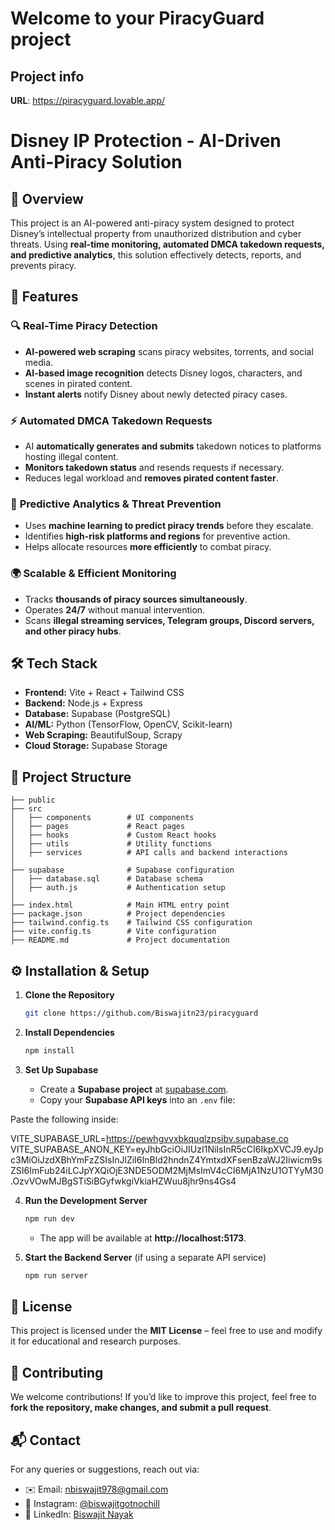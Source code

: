 # Welcome to your PiracyGuard project

## Project info

**URL**: https://piracyguard.lovable.app/

# **Disney IP Protection - AI-Driven Anti-Piracy Solution**

## **📌 Overview**
This project is an AI-powered anti-piracy system designed to protect Disney’s intellectual property from unauthorized distribution and cyber threats. Using **real-time monitoring, automated DMCA takedown requests, and predictive analytics**, this solution effectively detects, reports, and prevents piracy.

## **🚀 Features**

### 🔍 **Real-Time Piracy Detection**
- **AI-powered web scraping** scans piracy websites, torrents, and social media.
- **AI-based image recognition** detects Disney logos, characters, and scenes in pirated content.
- **Instant alerts** notify Disney about newly detected piracy cases.

### ⚡ **Automated DMCA Takedown Requests**
- AI **automatically generates and submits** takedown notices to platforms hosting illegal content.
- **Monitors takedown status** and resends requests if necessary.
- Reduces legal workload and **removes pirated content faster**.

### 🔮 **Predictive Analytics & Threat Prevention**
- Uses **machine learning to predict piracy trends** before they escalate.
- Identifies **high-risk platforms and regions** for preventive action.
- Helps allocate resources **more efficiently** to combat piracy.

### 🌍 **Scalable & Efficient Monitoring**
- Tracks **thousands of piracy sources simultaneously**.
- Operates **24/7** without manual intervention.
- Scans **illegal streaming services, Telegram groups, Discord servers, and other piracy hubs**.

## **🛠️ Tech Stack**
- **Frontend:** Vite + React + Tailwind CSS
- **Backend:** Node.js + Express
- **Database:** Supabase (PostgreSQL)
- **AI/ML:** Python (TensorFlow, OpenCV, Scikit-learn)
- **Web Scraping:** BeautifulSoup, Scrapy
- **Cloud Storage:** Supabase Storage

## **📂 Project Structure**
```
├── public
├── src
│   ├── components        # UI components
│   ├── pages             # React pages
│   ├── hooks             # Custom React hooks
│   ├── utils             # Utility functions
│   ├── services          # API calls and backend interactions
│
├── supabase              # Supabase configuration
│   ├── database.sql      # Database schema
│   ├── auth.js           # Authentication setup
│
├── index.html            # Main HTML entry point
├── package.json          # Project dependencies
├── tailwind.config.ts    # Tailwind CSS configuration
├── vite.config.ts        # Vite configuration
├── README.md             # Project documentation
```

## **⚙️ Installation & Setup**

1. **Clone the Repository**
   ```bash
   git clone https://github.com/Biswajitn23/piracyguard
   ```

2. **Install Dependencies**
   ```bash
   npm install
   ```

3. **Set Up Supabase**
   - Create a **Supabase project** at [supabase.com](https://supabase.com/).
   - Copy your **Supabase API keys** into an `.env` file:

 Paste the following inside:

VITE_SUPABASE_URL=https://pewhgvvxbkquqlzpsibv.supabase.co
VITE_SUPABASE_ANON_KEY=eyJhbGciOiJIUzI1NiIsInR5cCI6IkpXVCJ9.eyJpc3MiOiJzdXBhYmFzZSIsInJlZiI6InBld2hndnZ4YmtxdXFsenBzaWJ2Iiwicm9sZSI6ImFub24iLCJpYXQiOjE3NDE5ODM2MjMsImV4cCI6MjA1NzU1OTYyM30.OzvVOwMJBgSTiSiBGyfwkgiVkiaHZWuu8jhr9ns4Gs4



4. **Run the Development Server**
   ```bash
   npm run dev
   ```
   - The app will be available at **http://localhost:5173**.

5. **Start the Backend Server** (if using a separate API service)
   ```bash
   npm run server
   ```

## **📜 License**
This project is licensed under the **MIT License** – feel free to use and modify it for educational and research purposes.

## **🤝 Contributing**
We welcome contributions! If you’d like to improve this project, feel free to **fork the repository, make changes, and submit a pull request**.

## **📬 Contact**
For any queries or suggestions, reach out via:
- ✉️ Email: nbiswajit978@gmail.com
- 📸 Instagram: [@biswajitgotnochill](https://instagram.com/biswajitgotnochill)
- 🔗 LinkedIn: [Biswajit Nayak](https://www.linkedin.com/in/biswajit-nayak-9a0b97321)






